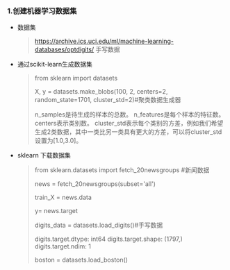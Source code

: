 ### 1.创建机器学习数据集

* 数据集

  >  https://archive.ics.uci.edu/ml/machine-learning-databases/optdigits/  手写数据

* 通过scikit-learn生成数据集

  > from sklearn import datasets
  >
  > X, y = datasets.make_blobs(100, 2, centers=2, random_state=1701, cluster_std=2)#聚类数据生成器
  >
  > 
  >
  > n_samples是待生成的样本的总数。
  > n_features是每个样本的特征数。
  > centers表示类别数。
  > cluster_std表示每个类别的方差，例如我们希望生成2类数据，其中一类比另一类具有更大的方差，可以将cluster_std设置为[1.0,3.0]。
  >

* sklearn 下载数据集

  > from sklearn.datasets import fetch_20newsgroups #新闻数据
  >
  > news = fetch_20newsgroups(subset='all')
  >
  > train_X = news.data
  >
  > y= news.target
  >
  > 
  >
  > digits_data = datasets.load_digits()#手写数据
  >
  > digits.target.dtype:  int64
  > digits.target.shape:  (1797,)
  > digits.target.ndim:  1
  >
  > boston = datasets.load_boston()